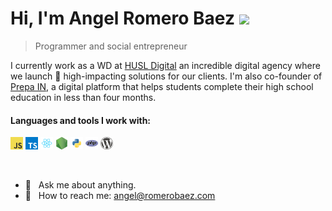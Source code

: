# Hi, I'm Angel Romero Baez <img src="https://media.giphy.com/media/hvRJCLFzcasrR4ia7z/giphy.gif" width="25px">
> Programmer and social entrepreneur

I currently work as a WD at [HUSL Digital](https://husldigital.com/) an incredible digital agency where we launch 🚀 high-impacting solutions for our clients. I'm also co-founder of [Prepa IN](https://prepain.mx/), a digital platform that helps students complete their high school education in less than four months.
<br />

#### Languages and tools I work with:

<code><img height="20" src="https://raw.githubusercontent.com/github/explore/80688e429a7d4ef2fca1e82350fe8e3517d3494d/topics/javascript/javascript.png"></code>
<code><img height="20" src="https://raw.githubusercontent.com/github/explore/80688e429a7d4ef2fca1e82350fe8e3517d3494d/topics/typescript/typescript.png"></code>
<code><img height="20" src="https://raw.githubusercontent.com/github/explore/80688e429a7d4ef2fca1e82350fe8e3517d3494d/topics/react/react.png"></code>
<code><img height="20" src="https://raw.githubusercontent.com/github/explore/80688e429a7d4ef2fca1e82350fe8e3517d3494d/topics/nodejs/nodejs.png"></code>
<code><img height="20" src="https://raw.githubusercontent.com/github/explore/80688e429a7d4ef2fca1e82350fe8e3517d3494d/topics/python/python.png"></code>
<code><img height="20" src="https://raw.githubusercontent.com/github/explore/80688e429a7d4ef2fca1e82350fe8e3517d3494d/topics/php/php.png"></code>
<code><img height="20" src="https://raw.githubusercontent.com/github/explore/80688e429a7d4ef2fca1e82350fe8e3517d3494d/topics/wordpress/wordpress.png"></code>

<br />

- 💬 &nbsp;	Ask me about anything.
- 💌 &nbsp;	How to reach me: [angel@romerobaez.com](mailto:angel@romerobaez.com)
